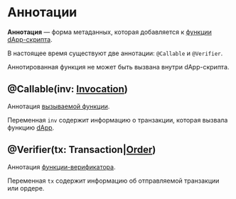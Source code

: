 # Аннотации

**Аннотация** — форма метаданных, которая добавляется к [функции](/ride/functions.md) [dApp-скрипта](/ride/script/script-types/dapp-script.md).

В настоящее время существуют две аннотации: `@Callable` и `@Verifier`.

Аннотированная функция не может быть вызвана внутри dApp-скрипта.

## @Callable(inv: [Invocation](/ride/structures/common-structures.md#invocation))

Аннотация [вызываемой функции](/ride/functions/callable-function.md).

Переменная `inv` содержит информацию о транзакции, которая вызвала функцию [dApp](/blockchain/account/dapp.md).

## @Verifier(tx: Transaction|[Order](/ride/structures/common-structures.md#order))

Аннотация [функции-верификатора](/ride/functions/verifier-function.md).

Переменная `tx` содержит информацию об отправляемой транзакции или ордере.
